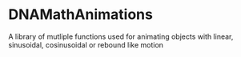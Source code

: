 # DNAMathAnimations
 A library of mutliple functions used for animating objects with linear, sinusoidal, cosinusoidal or rebound like motion
